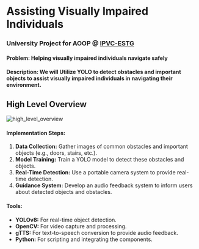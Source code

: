 # Assisting Visually Impaired Individuals
### University Project for AOOP @ [IPVC-ESTG](https://www.ipvc.pt/estg/)

#### Problem: Helping visually impaired individuals navigate safely

#### Description: We will Utilize YOLO to detect obstacles and important objects to assist visually impaired individuals in navigating their environment.

## High Level Overview
![high_level_overview]([https://github.com/carlosmacho/AOOP-CP3/assets/61155153/71c66383-5273-4247-9902-ca1303417aa3](https://github.com/carlosmacho/AOOP-CP3/blob/master/high_level_overview.png))

#### Implementation Steps:

1. **Data Collection:** Gather images of common obstacles and important objects (e.g., doors, stairs, etc.).
2. **Model Training:** Train a YOLO model to detect these obstacles and objects.
3. **Real-Time Detection:** Use a portable camera system to provide real-time detection.
4. **Guidance System:** Develop an audio feedback system to inform users about detected objects and obstacles.

#### Tools:

- **YOLOv8:** For real-time object detection.
- **OpenCV:** For video capture and processing.
- **gTTS:** For text-to-speech conversion to provide audio feedback.
- **Python:** For scripting and integrating the components.
